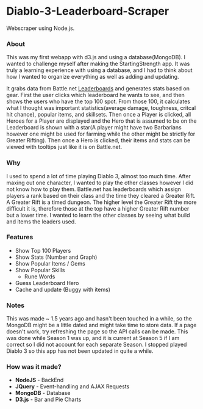 # Diablo-3-Leaderboard-Scraper
Webscraper using Node.js.

<h3>About</h3>
This was my first webapp with d3.js and using a database(MongoDB).  I wanted to challenge myself after making the StartingStrength app.  It was truly a learning experience with using a database, and I had to think about how I wanted to organize everything as well as adding and updating.
<p>It grabs data from Battle.net <a href="http://us.battle.net/d3/en/rankings/season/1/rift-hardcore-wd">Leaderboards</a> and generates stats based on gear.  First the user clicks which leaderboard he wants to see, and then shows the users who have the top 100 spot.  From those 100, it calculates what I thought was important statistics(average damage, toughness, critcal hit chance), popular items, and skillsets.  Then once a Player is clicked, all Heroes for a Player are displayed and the Hero that is assumed to be on the Leaderboard is shown with a star(A player might have two Barbarians however one might be used for farming while the other might be strictly for Greater Rifting).  Then once a Hero is clicked, their items and stats can be viewed with tooltips just like it is on Battle.net.  

<h3>Why</h3>
I used to spend a lot of time playing Diablo 3, almost too much time.  After maxing out one character, I wanted to play the other classes however I did not know how to play them.  Battle.net has leaderboards which assign players a rank based on their class and the time they cleared a Greater Rift.  A Greater Rift is a timed dungeon.  The higher level the Greater Rift the more difficult it is, therefore those at the top have a higher Greater Rift number but a lower time.  I wanted to learn the other classes by seeing what build and items the leaders used.



<h3>Features</h3>
<ul>
  <li>Show Top 100 Players
  <li>Show Stats (Number and Graph)
  <li>Show Popular Items / Gems
  <li>Show Popular Skills
  <ul><li>Rune Words</li></ul>
  <li>Guess Leaderboard Hero
  <li>Cache and update (Buggy with items)
</ul>
  
    
<h3>Notes</h3>
This was made ~ 1.5 years ago and hasn't been touched in a while, so the MongoDB might be a little dated and might take time to store data.  If a page doesn't work, try refreshing the page so the API calls can be made.  This was done while Season 1 was up, and it is current at Season 5 if I am correct so I did not account for each separate Season.  I stopped played Diablo 3 so this app has not been updated in quite a while.

<h3>How was it made?</h3>
<ul>
  <li><b>NodeJS</b> - BackEnd
  <li><b>JQuery</b> - Event-handling and AJAX Requests
  <li><b>MongoDB</b> - Database
  <li><b>D3.js</b> - Bar and Pie Charts
</ul>
